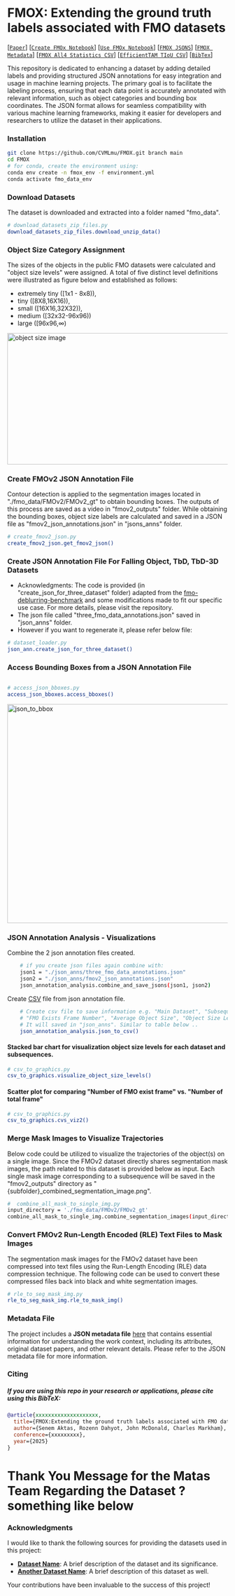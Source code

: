 # FMOX: Extending the ground truth labels associated with FMO datasets

[[`Paper`](https://xxxxxxxxxxxxx)] 
[[`Create FMOx Notebook`](https://github.com/CVMLmu/FMOX/blob/main/FMOX-code/create-FMOX/create_jsons_main.ipynb)] 
[[`Use FMOx Notebook`](https://github.com/CVMLmu/FMOX/blob/main/FMOX-code/use-FMOX/fmox_main.ipynb)] 
[[`FMOX JSONS`](https://github.com/CVMLmu/FMOX/tree/main/FMOX-code/FMOX-Jsons)] 
[[`FMOX Metadata`](https://github.com/CVMLmu/FMOX/blob/main/FMOX-code/FMOX.json)] 
[[`FMOX All4 Statistics CSV`](https://github.com/CVMLmu/FMOX/blob/main/FMOX-code/use-FMOX/FMOX_All4_statistics.csv)] 
[[`EfficientTAM TIoU CSV`](https://github.com/CVMLmu/FMOX/blob/main/FMOX-code/use-FMOX/EfficientTAM_averageTIoU.csv)] 
[[`BibTex`](#citing-imagebind)]

This repository is dedicated to enhancing a dataset by adding detailed labels and providing
structured JSON annotations for easy integration and usage in machine learning projects. 
The primary goal is to facilitate the labeling process, ensuring that each data point is
accurately annotated with relevant information, such as object categories and bounding box
coordinates. The JSON format allows for seamless compatibility with various machine learning
frameworks, making it easier for developers and researchers to utilize the dataset in their 
applications.

<!--  purpose of this repo
FMO VS NON-FMO LABELING
OBJECT SIZE LABELLING
Make easy TO USE ....

To appear at IMVIP 2025. For details, see the paper: 
**[FMOX : Extending the ground truth labels associated with FMO
datasets](https://facebookresearch.github.io/ImageBind/paper)**.
-->

### Installation  

```bash
git clone https://github.com/CVMLmu/FMOX.git branch main
cd FMOX
# for conda, create the environment using:
conda env create -n fmox_env -f environment.yml
conda activate fmo_data_env
```


### Download Datasets 

The dataset is downloaded and extracted into a folder named "fmo_data".

```bash 
# download_datasets_zip_files.py 
download_datasets_zip_files.download_unzip_data()
```

### Object Size Category Assignment

The sizes of the objects in the public FMO datasets were calculated and "object size levels" were assigned. 
A total of five distinct level definitions were illustrated as figure below and established as follows: 
* extremely tiny ([1x1 - 8x8)), 
* tiny ([8X8,16X16)), 
* small ([16X16,32X32)),
* medium ([32x32-96x96))
* large ([96x96,&#8734;)


<img src="ExistingFMODataAnalysis/figures/proof_of_consept_obj_size.png" alt="object size image"	width="700" height="300" /> 


### Create FMOv2 JSON Annotation File 

Contour detection is applied to the segmentation images located in "./fmo_data/FMOv2/FMOv2_gt" to obtain bounding boxes. 
The outputs of this process are saved as a video in "fmov2_outputs" folder. While obtaining the bounding boxes,
object size labels are calculated and saved in a JSON file as "fmov2_json_annotations.json" in "jsons_anns" folder. 

```bash 
# create_fmov2_json.py
create_fmov2_json.get_fmov2_json()
```

### Create JSON Annotation File For Falling Object, TbD, TbD-3D Datasets
- Acknowledgments: The code is provided (in "create_json_for_three_dataset" folder) adapted from the
[fmo-deblurring-benchmark](https://github.com/rozumden/fmo-deblurring-benchmark) and
some modifications made to fit our specific use case. For more details, please visit the repository.
- The json file called "three_fmo_data_annotations.json" saved in "json_anns" folder.
- However if you want to regenerate it, please refer below file:

```bash 
# dataset_loader.py
json_ann.create_json_for_three_dataset() 
```

### Access Bounding Boxes from a JSON Annotation File

```bash 

# access_json_bboxes.py
access_json_bboxes.access_bboxes()
```
<img src="ExistingFMODataAnalysis/figures/json_to_bbox.png" alt="json_to_bbox" width="700" height="500" /> 


### JSON Annotation Analysis - Visualizations

Combine the 2 json annotation files created.
```bash 
    # if you create json files again combine with:
    json1 = "./json_anns/three_fmo_data_annotations.json"
    json2 = "./json_anns/fmov2_json_annotations.json"
    json_annotation_analysis.combine_and_save_jsons(json1, json2)   
```
Create [CSV](ExistingFMODataAnalysis/json_anns/json_annotation_analysis_output.csv) file from json annotation file. 


```bash 
    # Create csv file to save information e.g. "Main Dataset", "Subsequence", "Total Frame Number",
    # "FMO Exists Frame Number", "Average Object Size", "Object Size Levels" for table and graphs.
    # It will saved in "json_anns". Similar to table below ..
    json_annotation_analysis.json_to_csv()
```

#### Stacked bar chart for visualization object size levels for each dataset and subsequences.
```bash 
# csv_to_graphics.py
csv_to_graphics.visualize_object_size_levels() 
```

#### Scatter plot for comparing "Number of FMO exist frame" vs. "Number of total frame"
```bash 
# csv_to_graphics.py
csv_to_graphics.cvs_viz2() 
```


### Merge Mask Images to Visualize Trajectories

Below code could be utilized to visualize the trajectories of the object(s) on a single image. Since the FMOv2 dataset directly shares segmentation mask images, the path related to this dataset 
is provided below as input. Each single mask image corresponding to a subsequence will be saved in the "fmov2_outputs" directory as "{subfolder}_combined_segmentation_image.png". 

```bash  
#  combine_all_mask_to_single_img.py 
input_directory = './fmo_data/FMOv2/FMOv2_gt' 
combine_all_mask_to_single_img.combine_segmentation_images(input_directory)
```

### Convert FMOv2 Run-Length Encoded (RLE) Text Files to Mask Images

The segmentation mask images for the FMOv2 dataset have been compressed into text files using the Run-Length Encoding (RLE) data compression technique. The following code can be used to convert these compressed files back into black and white segmentation images.

```bash 
# rle_to_seg_mask_img.py
rle_to_seg_mask_img.rle_to_mask_img()
```

### Metadata File

The project includes a **JSON metadata file** [here](FMOX-code/FMOX.json) that contains essential information for understanding the work context, including its attributes, original dataset papers, and other relevant details.  Please refer to the JSON metadata file for more information.

### Citing 
##### If you are using this repo in your research or applications, please cite using this BibTeX:
```bibtex
@article{xxxxxxxxxxxxxxxxxxxx,
  title={FMOX:Extending the ground truth labels associated with FMO datasets},
  author={Senem Aktas, Rozenn Dahyot, John McDonald, Charles Markham},
  conference={xxxxxxxxx},
  year={2025}
}
```

# Thank You Message for the Matas Team Regarding the Dataset ? something like below
### Acknowledgments

I would like to thank the following sources for providing the datasets used in this project:

- **[Dataset Name](URL)**: A brief description of the dataset and its significance.
- **[Another Dataset Name](URL)**: A brief description of this dataset as well.

Your contributions have been invaluable to the success of this project!

